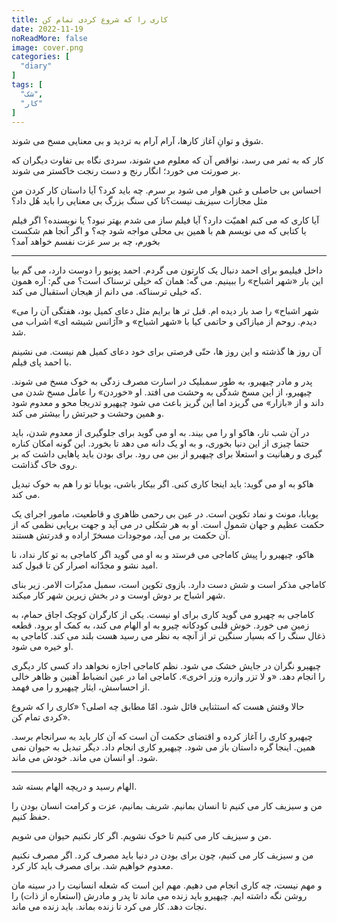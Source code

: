 ```yaml
---
title: کاری را که شروع کردی تمام کن
date: 2022-11-19
noReadMore: false
image: cover.png
categories: [
  "diary"
]
tags: [
  "شک",
  "کار"
]
---
```


شوق و توانِ آغاز کارها، آرام آرام به تردید و بی معنایی مسخ می شوند.

کار که به ثمر می رسد، نواقص آن که معلوم می شوند، سردی نگاه بی تفاوت دیگران که بر صورتت می خورد؛ انگار رنج و دست رنجت خاکستر می شوند.

احساس بی حاصلی و غبن هوار می شود بر سرم. چه باید کرد؟ آیا داستان کار کردن من مثل مجازات سیزیف نیست؟تا کی سنگ بزرگ بی معنایی را باید هُل داد؟

آیا کاری که می کنم اهمیّت دارد؟ آیا فیلم ساز می شدم بهتر نبود؟ یا نویسنده؟ اگر فیلم یا کتابی که می نویسم هم با همین بی محلی مواجه شود چه؟ و اگر آنجا هم شکست بخورم، چه بر سر عزت نفسم خواهد آمد؟

***

داخل فیلیمو برای احمد دنبال یک کارتون می گردم. احمد پونیو را دوست دارد، می گم بیا این بار «شهر اشباح» را ببینیم. می گه: همان که خیلی ترسناک است؟ می گم: آره همون که خیلی ترسناکه. می دانم از هیجان استقبال می کند.

«شهر اشباح» را صد بار دیده ام. قبل تر ها برایم مثل دعای کمیل بود، هفتگی آن را می دیدم. روحم از میازاکی و حاتمی کیا با «شهر اشباح» و «آژانس شیشه ای» اشراب می شد.

آن روز ها گذشته و این روز ها، حتّی فرصتی برای خود دعای کمیل هم نیست. می نشینم با احمد پای فیلم.

پدر و مادر چیهیرو، به طور سمبلیک در اسارت مصرف زدگی به خوک مسخ می شوند. چیهیرو، از این مسخ شدگی به وحشت می افتد. او «خوردن» را عامل مسخ شدن می داند و از «بازار» می گریزد اما این گریز باعث می شود چیهیرو تدریجا محو و معدوم شود و همین وحشت و حیرتش را بیشتر می کند.

در آن شب تار، هاکو  او را می بیند. به او می گوید برای جلوگیری از معدوم شدن، باید حتما چیزی از این دنیا بخوری، و به او یک دانه می دهد تا بخورد. این گونه امکان کناره گیری و رهبانیت و استعلا برای چیهیرو از بین می رود. برای بودن باید پاهایی داشت که بر روی خاک گذاشت.

هاکو به او می گوید: باید اینجا کاری کنی. اگر بیکار باشی، یوبابا تو را هم به خوک تبدیل می کند.

یوبابا، مونث و نماد تکوین است. در عین بی رحمی ظاهری و قاطعیت، مامور اجرای یک حکمت عظیم و جهان شمول است. او به هر شکلی در می آید و جهت برپایی نظمی که از آن حکمت بر می آید، موجودات مسخرّ اراده و قدرتش هستند.

هاکو، چیهیرو را پیش کاماجی می فرستد و به او می گوید اگر کاماجی به تو کار نداد، نا امید نشو و مجدّانه اصرار کن تا قبول کند.

کاماجی مذکر است و شش دست دارد. بازوی تکوین است، سمبل مدبّرات الامر. زیر بنای شهر اشباح بر دوش اوست و در بخش زیرین شهر کار میکند.

کاماجی به چهیرو می گوید کاری برای او نیست. یکی از کارگران کوچک اجاق حمام، به زمین می خورد. خوش قلبی کودکانه چیرو به او الهام می کند، به کمک او برود. قطعه ذغال سنگ را که بسیار سنگین تر از آنچه به نظر می رسید هست بلند می کند. کاماجی به او خیره می شود.

چیهیرو نگران در جایش خشک می شود. نظم کاماجی اجازه نخواهد داد کسی کار دیگری را انجام دهد. «و لا تزر وازره وزر اخری». کاماجی اما در عین انضباط آهنین و ظاهر خالی از احساسش، ایثار چیهیرو را می فهمد.

حالا وقتش هست که استثنایی قائل شود. امّا مطابق چه اصلی؟ «کاری را که شروع کردی تمام کن».

چیهیرو کاری را آغاز کرده و اقتضای حکمت آن است که آن کار باید به سرانجام برسد. همین. اینجا گره داستان باز می شود. چیهیرو کاری انجام داد. دیگر تبدیل به حیوان نمی شود. او انسان می ماند. خودش می ماند.

***

الهام رسید و دریچه الهام بسته شد.

من و سیزیف کار می کنیم تا انسان بمانیم. شریف بمانیم، عزت و کرامت انسان بودن را حفظ کنیم.

من و سیزیف کار می کنیم تا خوک نشویم. اگر کار نکنیم حیوان می شویم.

من و سیزیف کار می کنیم، چون برای بودن در دنیا باید مصرف کرد. اگر مصرف نکنیم معدوم خواهیم شد. برای مصرف باید کار کرد.

و مهم نیست، چه کاری انجام می دهیم. مهم این است که شعله انسانیت را در سینه مان روشن نگه داشته ایم. چیهیرو باید زنده می ماند تا پدر و مادرش (استعاره از ذات) را نجات دهد. کار می کرد تا زنده بماند. باید زنده می ماند.

